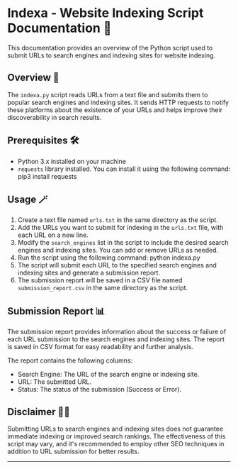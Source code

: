 # Indexa - Website Indexing Script Documentation 🚀

This documentation provides an overview of the Python script used to submit URLs to search engines and indexing sites for website indexing.

## Overview 🎁

The `indexa.py` script reads URLs from a text file and submits them to popular search engines and indexing sites. It sends HTTP requests to notify these platforms about the existence of your URLs and helps improve their discoverability in search results.

## Prerequisites 🛠️

- Python 3.x installed on your machine
- `requests` library installed. You can install it using the following command: pip3 install requests


## Usage 🪄

1. Create a text file named `urls.txt` in the same directory as the script.
2. Add the URLs you want to submit for indexing in the `urls.txt` file, with each URL on a new line.
3. Modify the `search_engines` list in the script to include the desired search engines and indexing sites. You can add or remove URLs as needed.
4. Run the script using the following command: python indexa.py
5. The script will submit each URL to the specified search engines and indexing sites and generate a submission report.
6. The submission report will be saved in a CSV file named `submission_report.csv` in the same directory as the script.

## Submission Report 📊

The submission report provides information about the success or failure of each URL submission to the search engines and indexing sites. The report is saved in CSV format for easy readability and further analysis.

The report contains the following columns:

- Search Engine: The URL of the search engine or indexing site.
- URL: The submitted URL.
- Status: The status of the submission (Success or Error).

## Disclaimer 🤷🏽‍

Submitting URLs to search engines and indexing sites does not guarantee immediate indexing or improved search rankings. The effectiveness of this script may vary, and it's recommended to employ other SEO techniques in addition to URL submission for better results.

---
